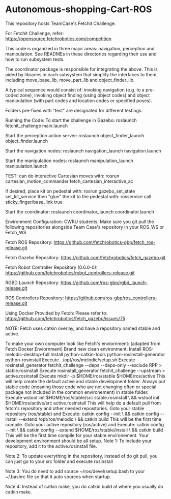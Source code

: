 # Autonomous-shopping-Cart-ROS
This repository hosts TeamCase's Fetchit Challenge.

For Fetchit Challenge, refer: https://opensource.fetchrobotics.com/competition

This code is organized in three major areas: navigation, perception and manipulation. See READMEs in these directories regarding their use and how to run subsystem tests.

The coordinator package is responsible for integrating the above. This is aided by libraries in each subsystem that simplify the interfaces to them, including move_base_lib, move_part_lib and object_finder_lib.

A typical sequence would consist of: invoking navigation (e.g. to a pre-coded zone), invoking object finding (using object codes) and object manipulation (with part codes and location codes or specified poses).

Folders pre-fixed with "test" are designated for different testings.

Running the Code:
To start the challenge in Gazebo: roslaunch fetchit_challenge main.launch

Start the perception action server: roslaunch object_finder_launch object_finder.launch

Start the navigation nodes: roslaunch navigation_launch navigation.launch

Start the manipulation nodes: roslaunch manipulation_launch manipulation.launch

TEST: can do interactive Cartesian moves with: rosrun cartesian_motion_commander fetch_cartesian_interactive_ac

If desired, place kit on pedestal with: rosrun gazebo_set_state set_kit_service then "glue" the kit to the pedestal with: rosservice call sticky_finger/base_link true

Start the coordinator: roslaunch coordinator_launch coordinator.launch

Environment Configuration:
CWRU students:
Make sure you git pull the following repositories alongside Team Case's repository in your ROS_WS or Fetch_WS

Fetch ROS Repository: https://github.com/fetchrobotics-gbp/fetch_ros-release.git

Fetch Gazebo Repository: https://github.com/fetchrobotics/fetch_gazebo.git

Fetch Robot Controller Repository (0.6.0-0): https://github.com/fetchrobotics/robot_controllers-release.git

RGBD Launch Repository: https://github.com/ros-gbp/rgbd_launch-release.git

ROS Controllers Repository: https://github.com/ros-gbp/ros_controllers-release.git

Using Docker Provided by Fetch:
Please refer to: https://github.com/fetchrobotics/fetch_gazebo/issues/75

NOTE: Fetch uses catkin overlay, and have a repository named stable and active.

To make your own computer look like Fetch's enviornment: (adapted from Fetch Docker Enviornment)
Brand new clean environment.
Install ROS-melodic-desktop-full
Install python-catkin-tools python-rosinstall-generator python-rosinstall
Execute . /opt/ros/melodic/setup.sh
Execute rosinstall_generator fetchit_challenge --deps --deps-only --exclude RPP > stable.rosinstall
Execute rosinstall_generator fetchit_challenge --upstream > active.rosinstall
Execute mkdir -p $HOME/ros/stable $HOME/ros/active This will help create the default active and stable development folder. Always put stable code (meaning those code who are not changing often or special package not included in the common environement) in stable folder.
Execute wstool init $HOME/ros/stable/src stable.rosinstall \ && wstool init $HOME/ros/active/src active.rosinstall This will help do a default pull from fetch's repository and other needed repositories.
Goto your stable repository (ros/stable) and Execute: catkin config --init \ && catkin config --install --extend /opt/ros/melodic \ && catkin build This will be the first time compile.
Goto your active repository (ros/active) and Execute: catkin config --init \ && catkin config --extend $HOME/ros/stable/install \ && catkin build This will be the first time compile for your stable environement.
Your development environment should be all setup.
Note 1: To include your repository, add it to the active.rosinstall file.

Note 2: To update everything in the repository, instead of do git pull, you can just go to your src folder and execute rosinstall <your repo src folder path> <your rosinstall file path>

Note 3: You do need to add source ~/ros/devel/setup.bash to your ~/.bashrc file so that it auto sources when startup.

Note 4: Instead of catkin make, you do catkin build at where you usually do catkin make.
